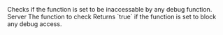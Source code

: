 <function name="isblocked" parent="debug" type="libraryfunc">
	<description>
		Checks if the function is set to be inaccessable by any debug function.
		<added version="0.8"></added>
	</description>
	<realm>Server</realm>
	<args>
		<arg name="func" type="function">The function to check</arg>
	</args>
	<rets>
		<ret name="blocked" type="boolean">Returns `true` if the function is set to block any debug access.</ret>
	</rets>
</function>